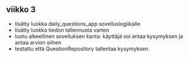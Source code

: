 ## viikko 3

- lisätty luokka daily_questions_app sovelluslogiikalle
- lisätty luokka tiedon tallennusta varten
- luotu alkeellinen sovelluksen kanta: käyttäjä voi antaa kysymyksen ja antaa arvion siihen
- testattu että QuestionRepository tallentaa kysymyksen
